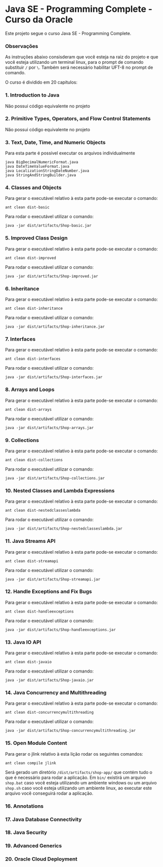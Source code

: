 Java SE - Programming Complete - Curso da Oracle
====

Este projeto segue o curso Java SE - Programming Complete.

### Observações

As instruções abaixo consisderam que você esteja na raiz do projeto e que você esteja utilizando um terminal linux, para
o prompt de comando substituir ` / ` por ` \ `. Também será necessário habilitar UFT-8 no prompt de comando.

O curso é dividido em 20 capítulos:

### 1. Introduction to Java

Não possui código equivalente no projeto

### 2. Primitive Types, Operators, and Flow Control Statements

Não possui código equivalente no projeto

### 3. Text, Date, Time, and Numeric Objects

Para esta parte é possível executar os arquivos individualmente

    java BigDecimalNumericFormat.java
    java DateTimeValueFormat.java
    java LocalizationStringDateNumber.java
    java StringAndStringBuilder.java

### 4. Classes and Objects

Para gerar o executável relativo à esta parte pode-se executar o comando:

    ant clean dist-basic

Para rodar o executável utilizar o comando:

    java -jar dist/artifacts/Shop-basic.jar

### 5. Improved Class Design

Para gerar o executável relativo à esta parte pode-se executar o comando:

    ant clean dist-improved

Para rodar o executável utilizar o comando:

    java -jar dist/artifacts/Shop-improved.jar

### 6. Inheritance

Para gerar o executável relativo à esta parte pode-se executar o comando:

    ant clean dist-inheritance

Para rodar o executável utilizar o comando:

    java -jar dist/artifacts/Shop-inheritance.jar

### 7. Interfaces

Para gerar o executável relativo à esta parte pode-se executar o comando:

    ant clean dist-interfaces

Para rodar o executável utilizar o comando:

    java -jar dist/artifacts/Shop-interfaces.jar

### 8. Arrays and Loops

Para gerar o executável relativo à esta parte pode-se executar o comando:

    ant clean dist-arrays

Para rodar o executável utilizar o comando:

    java -jar dist/artifacts/Shop-arrays.jar

### 9. Collections

Para gerar o executável relativo à esta parte pode-se executar o comando:

    ant clean dist-collections

Para rodar o executável utilizar o comando:

    java -jar dist/artifacts/Shop-collections.jar

### 10. Nested Classes and Lambda Expressions

Para gerar o executável relativo à esta parte pode-se executar o comando:

    ant clean dist-nestedclasseslambda

Para rodar o executável utilizar o comando:

    java -jar dist/artifacts/Shop-nestedclasseslambda.jar

### 11. Java Streams API

Para gerar o executável relativo à esta parte pode-se executar o comando:

    ant clean dist-streamapi

Para rodar o executável utilizar o comando:

    java -jar dist/artifacts/Shop-streamapi.jar

### 12. Handle Exceptions and Fix Bugs

Para gerar o executável relativo à esta parte pode-se executar o comando:

    ant clean dist-handleexceptions

Para rodar o executável utilizar o comando:

    java -jar dist/artifacts/Shop-handleexceptions.jar

### 13. Java IO API

Para gerar o executável relativo à esta parte pode-se executar o comando:

    ant clean dist-javaio

Para rodar o executável utilizar o comando:

    java -jar dist/artifacts/Shop-javaio.jar

### 14. Java Concurrency and Multithreading

Para gerar o executável relativo à esta parte pode-se executar o comando:

    ant clean dist-concurrencymultithreading

Para rodar o executável utilizar o comando:

    java -jar dist/artifacts/Shop-concurrencymultithreading.jar

### 15. Open Module Content

Para gerar o jlink relativo à esta lição rodar os seguintes comandos:

    ant clean compile jlink

Será gerado um diretório `/dist/artifacts/shop-app/` que contém tudo o que é necessário para rodar a aplicação.
Em `bin/` existirá um arquivo `shop.bat` caso você esteja utilizando um ambiente windows ou um arquivo `shop.sh` caso
você esteja utilizando um ambiente linux, ao executar este arquivo você conseguirá rodar a aplicação.

### 16. Annotations

### 17. Java Database Connectivity

### 18. Java Security

### 19. Advanced Generics

### 20. Oracle Cloud Deployment
 
